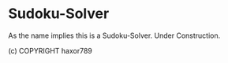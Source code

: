Sudoku-Solver
=============

As the name implies this is a Sudoku-Solver. 
Under Construction.

(c) COPYRIGHT haxor789
